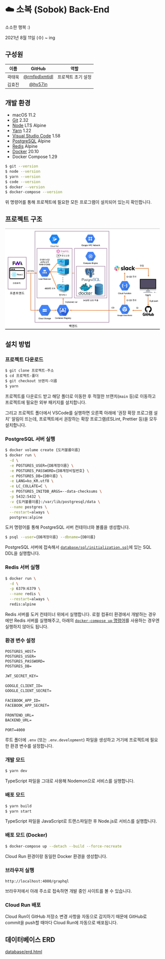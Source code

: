 # ☁️ 소복 (Sobok) Back-End

소소한 행복 :)

2021년 8월 11일 (수) ~ ing

## 구성원

|  이름  |                      GitHub                      |        역할        |
| :----: | :----------------------------------------------: | :----------------: |
| 곽태욱 | [@rmfpdlxmtidl](https://github.com/rmfpdlxmtidl) | 프로젝트 초기 설정 |
| 김효진 |       [@hy57in](https://github.com/hy57in)       |                    |

## 개발 환경

- macOS 11.2
- [Git](https://git-scm.com/downloads) 2.32
- [Node](https://hub.docker.com/_/node) LTS Alpine
- [Yarn](https://yarnpkg.com/getting-started/install#about-global-installs) 1.22
- [Visual Studio Code](https://code.visualstudio.com/Download) 1.58
- [PostgreSQL](https://hub.docker.com/_/postgres) Alpine
- [Redis](https://hub.docker.com/_/redis) Alpine
- [Docker](https://www.docker.com/get-started) 20.10
- Docker Compose 1.29

```bash
$ git --version
$ node --version
$ yarn --version
$ code --version
$ docker --version
$ docker-compose --version
```

위 명령어를 통해 프로젝트에 필요한 모든 프로그램이 설치되어 있는지 확인합니다.

## 프로젝트 구조

![images/architecture.jpg](images/architecture.jpg)

## 설치 방법

### 프로젝트 다운로드

```bash
$ git clone 프로젝트-주소
$ cd 프로젝트-폴더
$ git checkout 브랜치-이름
$ yarn
```

프로젝트를 다운로드 받고 해당 폴더로 이동한 후 적절한 브랜치(`main` 등)로 이동하고 프로젝트에 필요한 외부 패키지를 설치합니다.

그리고 프로젝트 폴더에서 VSCode를 실행하면 오른쪽 아래에 '권장 확장 프로그램 설치' 알림이 뜨는데, 프로젝트에서 권장하는 확장 프로그램(ESLint, Prettier 등)을 모두 설치합니다.

### PostgreSQL 서버 실행

```bash
$ docker volume create {도커볼륨이름}
$ docker run \
  -d \
  -e POSTGRES_USER={DB계정이름} \
  -e POSTGRES_PASSWORD={DB계정비밀번호} \
  -e POSTGRES_DB={DB이름} \
  -e LANG=ko_KR.utf8 \
  -e LC_COLLATE=C \
  -e POSTGRES_INITDB_ARGS=--data-checksums \
  -p 5432:5432 \
  -v {도커볼륨이름}:/var/lib/postgresql/data \
  --name postgres \
  --restart=always \
  postgres:alpine
```

도커 명령어를 통해 PostgreSQL 서버 컨테이너와 볼륨을 생성합니다.

```bash
$ psql --user={DB계정이름} --dbname={DB이름}
```

PostgreSQL 서버에 접속해서 [`database/sql/initialization.sql`](database/sql/initialization.sql)에 있는 SQL DDL을 실행합니다.

### Redis 서버 실행

```bash
$ docker run \
  -d \
  -p 6379:6379 \
  --name redis \
  --restart=always \
  redis:alpine
```

Redis 서버를 도커 컨테이너 위에서 실행합니다. 로컬 컴퓨터 환경에서 개발하는 경우에만 Redis 서버를 실행해주고, 아래의 [`docker-compose up` 명령어](#배포-모드-docker)를 사용하는 경우엔 실행하지 않아도 됩니다.

### 환경 변수 설정

```
POSTGRES_HOST=
POSTGRES_USER=
POSTGRES_PASSWORD=
POSTGRES_DB=

JWT_SECRET_KEY=

GOOGLE_CLIENT_ID=
GOOGLE_CLIENT_SECRET=

FACEBOOK_APP_ID=
FACEBOOK_APP_SECRET=

FRONTEND_URL=
BACKEND_URL=

PORT=4000
```

루트 폴더에 `.env` (또는 `.env.development`) 파일을 생성하고 거기에 프로젝트에 필요한 환경 변수를 설정합니다.

### 개발 모드

```bash
$ yarn dev
```

TypeScript 파일을 그대로 사용해 Nodemon으로 서비스를 실행합니다.

### 배포 모드

```bash
$ yarn build
$ yarn start
```

TypeScript 파일을 JavaScript로 트랜스파일한 후 Node.js로 서비스를 실행합니다.

### 배포 모드 (Docker)

```bash
$ docker-compose up --detach --build --force-recreate
```

Cloud Run 환경이랑 동일한 Docker 환경을 생성합니다.

### 브라우저 실행

```
http://localhost:4000/graphql
```

브라우저에서 아래 주소로 접속하면 개발 중인 사이트를 볼 수 있습니다.

### Cloud Run 배포

Cloud Run이 GitHub 저장소 변경 사항을 자동으로 감지하기 때문에 GitHub로 commit을 push할 때마다 Cloud Run에 자동으로 배포됩니다.

## 데이터베이스 ERD

[database/erd.html](https://teamsindy20.github.io/sobok-backend/database/erd.html)
